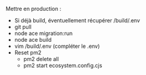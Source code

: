 Mettre en production :
 * Si déjà build, éventuellement récupérer /build/.env
 * git pull
 * node ace migration:run
 * node ace build
 * vim /build/.env (compléter le .env)
 * Reset pm2
   * pm2 delete all 
   * pm2 start ecosystem.config.cjs
